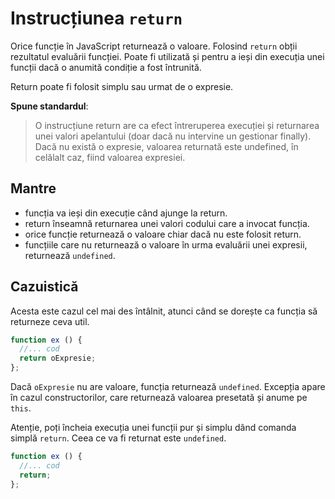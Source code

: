 # Instrucțiunea `return`

Orice funcție în JavaScript returnează o valoare. Folosind `return` obții rezultatul evaluării funcției. Poate fi utilizată și pentru a ieși din execuția unei funcții dacă o anumită condiție a fost întrunită.

Return poate fi folosit simplu sau urmat de o expresie.

**Spune standardul**:

> O instrucțiune return are ca efect întreruperea execuției și returnarea unei valori apelantului (doar dacă nu intervine un gestionar finally). Dacă nu există o expresie, valoarea returnată este undefined, în celălalt caz, fiind valoarea expresiei.

## Mantre

- funcția va ieși din execuție când ajunge la return.
- return înseamnă returnarea unei valori codului care a invocat funcția.
- orice funcție returnează o valoare chiar dacă nu este folosit return.
- funcțiile care nu returnează o valoare în urma evaluării unei expresii, returnează `undefined`.

## Cazuistică

Acesta este cazul cel mai des întâlnit, atunci când se dorește ca funcția să returneze ceva util.

```javascript
function ex () {
  //... cod
  return oExpresie;
};
```

Dacă `oExpresie` nu are valoare, funcția returnează `undefined`.
Excepția apare în cazul constructorilor, care returnează valoarea presetată și anume pe `this`.

Atenție, poți încheia execuția unei funcții pur și simplu dând comanda simplă `return`. Ceea ce va fi returnat este `undefined`.

```javascript
function ex () {
  //... cod
  return;
};
```
